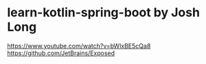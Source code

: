 # learn-kotlin-spring-boot by Josh Long <br>
https://www.youtube.com/watch?v=bWlxBE5cQa8 <br>
https://github.com/JetBrains/Exposed
